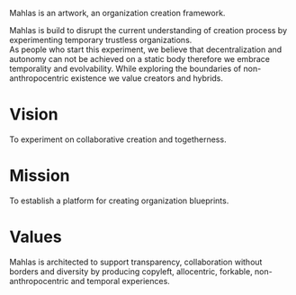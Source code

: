 Mahlas is an artwork, an organization creation framework.

Mahlas is build to disrupt the current understanding of creation process by experimenting temporary trustless organizations.  
As people who start this experiment, we believe that decentralization and autonomy can not be achieved on a static body therefore we embrace temporality and evolvability. While exploring the boundaries of non-anthropocentric existence we value creators and hybrids.

# Vision

To experiment on collaborative creation and togetherness.

# Mission

To establish a platform for creating organization blueprints.


# Values

Mahlas is architected to support transparency, collaboration without borders and diversity by producing copyleft, allocentric, forkable, non-anthropocentric and temporal experiences.  




